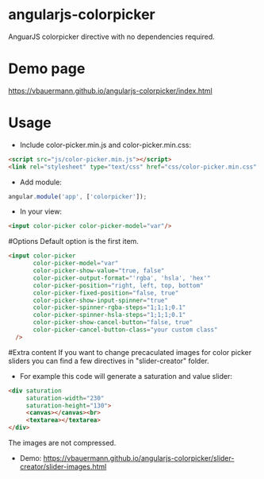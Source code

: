 # angularjs-colorpicker
AnguarJS colorpicker directive with no dependencies required.

# Demo page
https://vbauermann.github.io/angularjs-colorpicker/index.html

# Usage
* Include color-picker.min.js and color-picker.min.css:
```html
<script src="js/color-picker.min.js"></script>
<link rel="stylesheet" type="text/css" href="css/color-picker.min.css" />
```
* Add module:
```javascript
angular.module('app', ['colorpicker']);
```
* In your view:
```html
<input color-picker color-picker-model="var"/>
```

#Options
Default option is the first item.
```html
<input color-picker 
       color-picker-model="var"
       color-picker-show-value="true, false"
       color-picker-output-format="'rgba', 'hsla', 'hex'"
       color-picker-position="right, left, top, bottom"
       color-picker-fixed-position="false, true"
       color-picker-show-input-spinner="true"
       color-picker-spinner-rgba-steps="1;1;1;0.1"
       color-picker-spinner-hsla-steps="1;1;1;0.1"
       color-picker-show-cancel-button="false, true"
       color-picker-cancel-button-class="your custom class"
  />
```

#Extra content
If you want to change precaculated images for color picker sliders you can find a few directives in "slider-creator" folder.

* For example this code will generate a saturation and value slider:
```html
<div saturation
     saturation-width="230" 
     saturation-height="130">
     <canvas></canvas><br>
     <textarea></textarea>
</div>
```
The images are not compressed.

* Demo:
https://vbauermann.github.io/angularjs-colorpicker/slider-creator/slider-images.html

